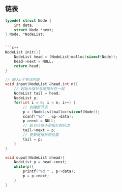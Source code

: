 <!--
 * @Description: 
 * @Version: 1.0
 * @Author: DaLao
 * @Email: dalao_li@163.com
 * @Date: 2021-10-06 13:11:32
 * @LastEditors: DaLao
 * @LastEditTime: 2022-03-19 15:30:19
-->

## 链表

```c++
typedef struct Node {
	int data;
	struct Node *next;
} Node, *NodeList;


```c++
NodeList init(){
    NodeList head = (NodeList)malloc(sizeof(Node));
	head->next = NULL;
    return head;
}

// 输入n个节点的值
void input(NodeList &head,int n){
	// 起始头指针与尾指针在一起
	NodeList tail = head;
	NodeList p;
	for(int i = 0; i < n; i++) {
        // 创建新节点
	    p = (NodeList)malloc(sizeof(Node));
	    scanf("%d" , &p->data);
	    p->next = NULL;
        // 新节点位于尾指针的后边
		tail->next = p;
        // 更新尾指针的位置
		tail = p;
	}
}

void ouput(NodeList &head){
    NodeList p = head->next;
    while(p){
        printf("%d " , p->data);
        p = p->next;
    }
}
```

